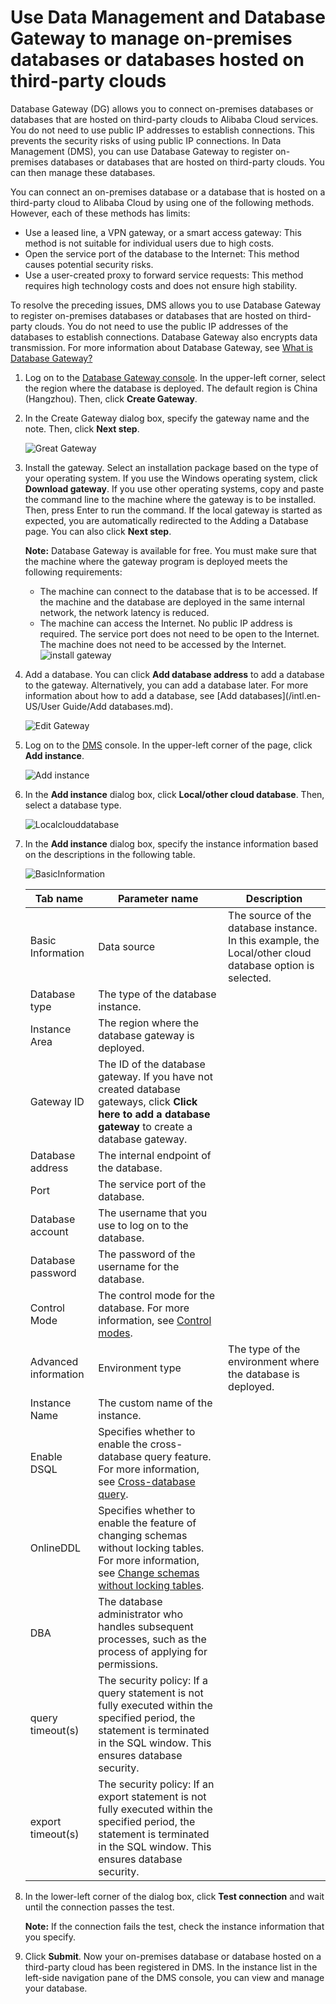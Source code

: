 # Use Data Management and Database Gateway to manage on-premises databases or databases hosted on third-party clouds

Database Gateway \(DG\) allows you to connect on-premises databases or databases that are hosted on third-party clouds to Alibaba Cloud services. You do not need to use public IP addresses to establish connections. This prevents the security risks of using public IP connections. In Data Management \(DMS\), you can use Database Gateway to register on-premises databases or databases that are hosted on third-party clouds. You can then manage these databases.

You can connect an on-premises database or a database that is hosted on a third-party cloud to Alibaba Cloud by using one of the following methods. However, each of these methods has limits:

-   Use a leased line, a VPN gateway, or a smart access gateway: This method is not suitable for individual users due to high costs.
-   Open the service port of the database to the Internet: This method causes potential security risks.
-   Use a user-created proxy to forward service requests: This method requires high technology costs and does not ensure high stability.

To resolve the preceding issues, DMS allows you to use Database Gateway to register on-premises databases or databases that are hosted on third-party clouds. You do not need to use the public IP addresses of the databases to establish connections. Database Gateway also encrypts data transmission. For more information about Database Gateway, see [What is Database Gateway?](~~124253~~)

1.  Log on to the [Database Gateway console](https://account.aliyun.com/login/login.htm?oauth_callback=https%3A%2F%2Fdg.console.aliyun.com%2Fgateway&lang=en). In the upper-left corner, select the region where the database is deployed. The default region is China \(Hangzhou\). Then, click **Create Gateway**.

2.  In the Create Gateway dialog box, specify the gateway name and the note. Then, click **Next step**.

    ![Great Gateway](https://static-aliyun-doc.oss-accelerate.aliyuncs.com/assets/img/en-US/6354484161/p245506.png)

3.  Install the gateway. Select an installation package based on the type of your operating system. If you use the Windows operating system, click **Download gateway**. If you use other operating systems, copy and paste the command line to the machine where the gateway is to be installed. Then, press Enter to run the command. If the local gateway is started as expected, you are automatically redirected to the Adding a Database page. You can also click **Next step**.

    **Note:** Database Gateway is available for free. You must make sure that the machine where the gateway program is deployed meets the following requirements:

    -   The machine can connect to the database that is to be accessed. If the machine and the database are deployed in the same internal network, the network latency is reduced.
    -   The machine can access the Internet. No public IP address is required. The service port does not need to be open to the Internet. The machine does not need to be accessed by the Internet.
    ![install gateway](https://static-aliyun-doc.oss-accelerate.aliyuncs.com/assets/img/en-US/6354484161/p245507.png)

4.  Add a database. You can click **Add database address** to add a database to the gateway. Alternatively, you can add a database later. For more information about how to add a database, see [Add databases](/intl.en-US/User Guide/Add databases.md).

    ![Edit Gateway](https://static-aliyun-doc.oss-accelerate.aliyuncs.com/assets/img/en-US/7354484161/p245509.png)

5.  Log on to the [DMS](https://dms.aliyun.com/) console. In the upper-left corner of the page, click **Add instance**.

    ![Add instance](https://static-aliyun-doc.oss-accelerate.aliyuncs.com/assets/img/en-US/4455484161/p245521.png)

6.  In the **Add instance** dialog box, click **Local/other cloud database**. Then, select a database type.

    ![Localclouddatabase](https://static-aliyun-doc.oss-accelerate.aliyuncs.com/assets/img/en-US/4455484161/p245523.png)

7.  In the **Add instance** dialog box, specify the instance information based on the descriptions in the following table.

    ![BasicInformation](https://static-aliyun-doc.oss-accelerate.aliyuncs.com/assets/img/en-US/4455484161/p245525.png)

    |Tab name|Parameter name|Description|
    |--------|--------------|-----------|
    |Basic Information|Data source|The source of the database instance. In this example, the Local/other cloud database option is selected.|
    |Database type|The type of the database instance.|
    |Instance Area|The region where the database gateway is deployed.|
    |Gateway ID|The ID of the database gateway. If you have not created database gateways, click **Click here to add a database gateway** to create a database gateway.|
    |Database address|The internal endpoint of the database.|
    |Port|The service port of the database.|
    |Database account|The username that you use to log on to the database.|
    |Database password|The password of the username for the database.|
    |Control Mode|The control mode for the database. For more information, see [Control modes](https://help.aliyun.com/document_detail/151629.html).|
    |Advanced information|Environment type|The type of the environment where the database is deployed.|
    |Instance Name|The custom name of the instance.|
    |Enable DSQL|Specifies whether to enable the cross-database query feature. For more information, see [Cross-database query](https://help.aliyun.com/document_detail/127641.html).|
    |OnlineDDL|Specifies whether to enable the feature of changing schemas without locking tables. For more information, see [Change schemas without locking tables](https://help.aliyun.com/document_detail/98373.html).|
    |DBA|The database administrator who handles subsequent processes, such as the process of applying for permissions.|
    |query timeout\(s\)|The security policy: If a query statement is not fully executed within the specified period, the statement is terminated in the SQL window. This ensures database security.|
    |export timeout\(s\)|The security policy: If an export statement is not fully executed within the specified period, the statement is terminated in the SQL window. This ensures database security.|

8.  In the lower-left corner of the dialog box, click **Test connection** and wait until the connection passes the test.

    **Note:** If the connection fails the test, check the instance information that you specify.

9.  Click **Submit**. Now your on-premises database or database hosted on a third-party cloud has been registered in DMS. In the instance list in the left-side navigation pane of the DMS console, you can view and manage your database.


